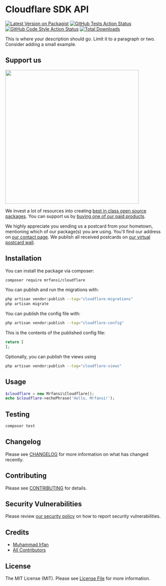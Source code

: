 # Cloudflare SDK API

[![Latest Version on Packagist](https://img.shields.io/packagist/v/mrfansi/cloudflare.svg?style=flat-square)](https://packagist.org/packages/mrfansi/cloudflare)
[![GitHub Tests Action Status](https://img.shields.io/github/actions/workflow/status/mrfansi/cloudflare/run-tests.yml?branch=main&label=tests&style=flat-square)](https://github.com/mrfansi/cloudflare/actions?query=workflow%3Arun-tests+branch%3Amain)
[![GitHub Code Style Action Status](https://img.shields.io/github/actions/workflow/status/mrfansi/cloudflare/fix-php-code-style-issues.yml?branch=main&label=code%20style&style=flat-square)](https://github.com/mrfansi/cloudflare/actions?query=workflow%3A"Fix+PHP+code+style+issues"+branch%3Amain)
[![Total Downloads](https://img.shields.io/packagist/dt/mrfansi/cloudflare.svg?style=flat-square)](https://packagist.org/packages/mrfansi/cloudflare)

This is where your description should go. Limit it to a paragraph or two. Consider adding a small example.

## Support us

[<img src="https://github-ads.s3.eu-central-1.amazonaws.com/cloudflare.jpg?t=1" width="419px" />](https://spatie.be/github-ad-click/cloudflare)

We invest a lot of resources into creating [best in class open source packages](https://spatie.be/open-source). You can support us by [buying one of our paid products](https://spatie.be/open-source/support-us).

We highly appreciate you sending us a postcard from your hometown, mentioning which of our package(s) you are using. You'll find our address on [our contact page](https://spatie.be/about-us). We publish all received postcards on [our virtual postcard wall](https://spatie.be/open-source/postcards).

## Installation

You can install the package via composer:

```bash
composer require mrfansi/cloudflare
```

You can publish and run the migrations with:

```bash
php artisan vendor:publish --tag="cloudflare-migrations"
php artisan migrate
```

You can publish the config file with:

```bash
php artisan vendor:publish --tag="cloudflare-config"
```

This is the contents of the published config file:

```php
return [
];
```

Optionally, you can publish the views using

```bash
php artisan vendor:publish --tag="cloudflare-views"
```

## Usage

```php
$cloudflare = new Mrfansi\Cloudflare();
echo $cloudflare->echoPhrase('Hello, Mrfansi!');
```

## Testing

```bash
composer test
```

## Changelog

Please see [CHANGELOG](CHANGELOG.md) for more information on what has changed recently.

## Contributing

Please see [CONTRIBUTING](CONTRIBUTING.md) for details.

## Security Vulnerabilities

Please review [our security policy](../../security/policy) on how to report security vulnerabilities.

## Credits

- [Muhammad Irfan](https://github.com/mrfansi)
- [All Contributors](../../contributors)

## License

The MIT License (MIT). Please see [License File](LICENSE.md) for more information.
